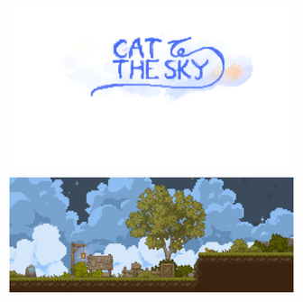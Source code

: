 ![alt text](https://github.com/Starlightll/CatToTheSky/blob/main/pixil-frame-0%20(1).png)

![alt text](https://github.com/Starlightll/CatToTheSky/blob/main/Screenshot%202025-01-19%20235118.png)

